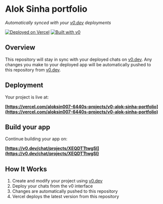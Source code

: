# Alok Sinha portfolio

*Automatically synced with your [v0.dev](https://v0.dev) deployments*

[![Deployed on Vercel](https://img.shields.io/badge/Deployed%20on-Vercel-black?style=for-the-badge&logo=vercel)](https://vercel.com/aloksin007-6440s-projects/v0-alok-sinha-portfolio)
[![Built with v0](https://img.shields.io/badge/Built%20with-v0.dev-black?style=for-the-badge)](https://v0.dev/chat/projects/XEQDTTtwgSI)

## Overview

This repository will stay in sync with your deployed chats on [v0.dev](https://v0.dev).
Any changes you make to your deployed app will be automatically pushed to this repository from [v0.dev](https://v0.dev).

## Deployment

Your project is live at:

**[https://vercel.com/aloksin007-6440s-projects/v0-alok-sinha-portfolio](https://vercel.com/aloksin007-6440s-projects/v0-alok-sinha-portfolio)**

## Build your app

Continue building your app on:

**[https://v0.dev/chat/projects/XEQDTTtwgSI](https://v0.dev/chat/projects/XEQDTTtwgSI)**

## How It Works

1. Create and modify your project using [v0.dev](https://v0.dev)
2. Deploy your chats from the v0 interface
3. Changes are automatically pushed to this repository
4. Vercel deploys the latest version from this repository

